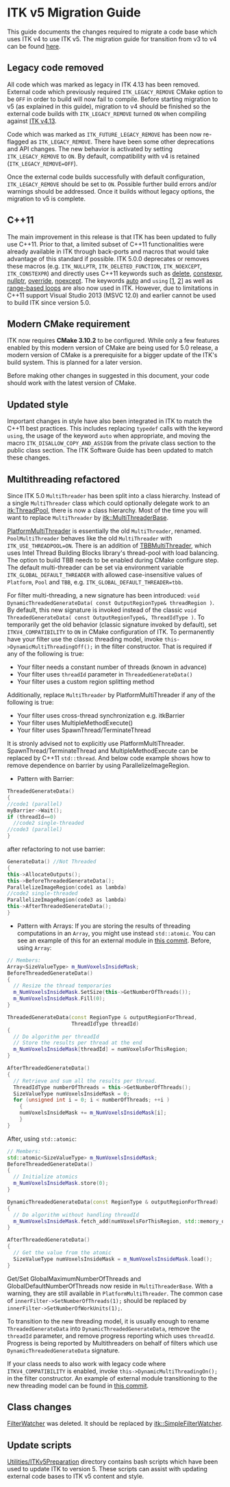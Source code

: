 ITK v5 Migration Guide
======================

This guide documents the changes required to migrate a code base
which uses ITK v4 to use ITK v5. The migration guide for transition
from v3 to v4 can be found [here](https://itk.org/migrationv4/).

Legacy code removed
-------------------

All code which was marked as legacy in ITK 4.13 has been removed.
External code which previously required
`ITK_LEGACY_REMOVE` CMake option to be `OFF` in order to build will now fail
to compile. Before starting migration to v5 (as explained in this guide),
migration to v4 should be finished so the external code builds
with `ITK_LEGACY_REMOVE` turned `ON` when compiling against
[ITK v4.13](https://github.com/InsightSoftwareConsortium/ITK/releases/tag/v4.13.0).

Code which was marked as `ITK_FUTURE_LEGACY_REMOVE` has been now
re-flagged as `ITK_LEGACY_REMOVE`. There have been some other
deprecations and API changes. The new behavior is activated by setting
`ITK_LEGACY_REMOVE` to `ON`. By default, compatibility with v4 is retained
(`ITK_LEGACY_REMOVE=OFF`).

Once the external code builds successfully with default configuration,
`ITK_LEGACY_REMOVE` should be set to `ON`.
Possible further build errors and/or warnings should be addressed.
Once it builds without legacy options, the migration to v5 is complete.

C++11
-----

The main improvement in this release is that ITK has been updated to fully use C++11.
Prior to that, a limited subset of C++11 functionalities were already available in ITK
through back-ports and macros that would take advantage of this standard if possible.
ITK 5.0.0 deprecates or removes these macros (e.g. `ITK_NULLPTR`, `ITK_DELETED_FUNCTION`,
`ITK_NOEXCEPT`, `ITK_CONSTEXPR`) and directly uses C++11 keywords such as
[delete](https://github.com/InsightSoftwareConsortium/ITK/commit/02128abbd0bf790deadc86a28c62c4a25e23518b),
[constexpr](https://github.com/InsightSoftwareConsortium/ITK/commit/b8e41d0d1652a8f6ddb84328faef67b207e77430),
[nullptr](https://github.com/InsightSoftwareConsortium/ITK/commit/3c6372b80ac2900e2e197899989c4cd151f1695f),
[override](https://github.com/InsightSoftwareConsortium/ITK/commit/3ceacc0ad4ec699b094d96e23d33f9467c2a63c6),
[noexcept](https://github.com/InsightSoftwareConsortium/ITK/commit/af4f65519abb32b59cebb2d72f0186a96efe3b4e).
The keywords [auto](https://github.com/InsightSoftwareConsortium/ITK/commit/de713e7ac52f7815a35754de885795ff0a1c4981)
and  `using` [[1](https://github.com/InsightSoftwareConsortium/ITK/commit/66e5d6b3bcc28f1a85b702086b6cedc8cab6723b),
[2](https://github.com/InsightSoftwareConsortium/ITK/commit/f21c1d27025575167ea9194214aa5bf17a0a5495)]
as well as [range-based loops](https://github.com/InsightSoftwareConsortium/ITK/commit/48daed0751df99bcb5fd1077e78ceb1b47546ccc)
are also now used in ITK. However, due to limitations in C++11 support
Visual Studio 2013 (MSVC 12.0) and earlier cannot be used to build ITK since version 5.0.


Modern CMake requirement
------------------------

ITK now requires **CMake 3.10.2** to be configured. While only a few features
enabled by this modern version of CMake are being used for 5.0 release, a
modern version of CMake is a prerequisite for a bigger update of the ITK's
build system. This is planned for a later version.

Before making other changes in suggested in this document,
your code should work with the latest version of CMake.

Updated style
-------------

Important changes in style have also been integrated in ITK to match
the C++11 best practices. This includes replacing `typedef` calls with
the keyword `using`, the usage of the keyword `auto` when appropriate,
and moving the macro `ITK_DISALLOW_COPY_AND_ASSIGN` from the private
class section to the public class section. The ITK Software Guide has
been updated to match these changes.

Multithreading refactored
-------------------------

Since ITK 5.0 `MultiThreader` has been split into a class hierarchy.
Instead of a single `MultiThreader` class which could optionally delegate work
to an [itk:ThreadPool](https://itk.org/Insight/Doxygen/html/classitk_1_1ThreadPool.html),
there is now a class hierarchy. Most of the time you will want to replace `MultiThreader` by
[itk::MultiThreaderBase](https://itk.org/Insight/Doxygen/html/classitk_1_1MultiThreaderBase.html).

[PlatformMultiThreader](https://itk.org/Insight/Doxygen/html/itkPlatformMultiThreader_8h.html)
is essentially the old `MultiThreader`, renamed. `PoolMultiThreader` behaves like
the old `MultiThreader` with `ITK_USE_THREADPOOL=ON`. There is an addition of
[TBBMultiThreader](https://itk.org/Insight/Doxygen/html/classitk_1_1TBBMultiThreader.html),
which uses Intel Thread Building Blocks library's thread-pool with load balancing.
The option to build TBB needs to be enabled during CMake configure step.
The default multi-threader can be set via environment variable
`ITK_GLOBAL_DEFAULT_THREADER` with allowed case-insensitive values of
`Platform`, `Pool` and `TBB`, e.g. `ITK_GLOBAL_DEFAULT_THREADER=tbb`.

For filter multi-threading, a new signature has been introduced:
`void DynamicThreadedGenerateData( const OutputRegionType& threadRegion )`.
By default, this new signature is invoked instead of the classic
`void ThreadedGenerateData( const OutputRegionType&, ThreadIdType )`.
To temporarily get the old behavior (classic signature invoked by default),
set `ITKV4_COMPATIBILITY` to `ON` in CMake configuration of ITK.
To permanently have your filter use the classic threading model,
invoke `this->DynamicMultiThreadingOff();` in the filter constructor.
That is required if any of the following is true:
 * Your filter needs a constant number of threads (known in advance)
 * Your filter uses `threadId` parameter in `ThreadedGenerateData()`
 * Your filter uses a custom region splitting method

Additionally, replace `MultiThreader` by PlatformMultiThreader
if any of the following is true:
 * Your filter uses cross-thread synchronization e.g. itkBarrier
 * Your filter uses MultipleMethodExecute()
 * Your filter uses SpawnThread/TerminateThread

It is stronly advised not to explicitly use PlatformMultiThreader.
SpawnThread/TerminateThread and MultipleMethodExecute can be
replaced by C++11 `std::thread`. And below code example shows
how to remove dependence on barrier by using ParallelizeImageRegion.

- Pattern with Barrier:
```C++
ThreadedGenerateData()
{
//code1 (parallel)
myBarrier->Wait();
if (threadId==0)
  //code2 single-threaded
//code3 (parallel)
}
```
after refactoring to not use barrier:
```C++
GenerateData() //Not Threaded
{
this->AllocateOutputs();
this->BeforeThreadedGenerateData();
ParallelizeImageRegion(code1 as lambda)
//code2 single-threaded
ParallelizeImageRegion(code3 as lambda)
this->AfterThreadedGenerateData();
}
```

- Pattern with Arrays:
If you are storing the results of threading computations in an `Array`,
you might use instead `std::atomic`.
You can see an example of this for an external module in
[this commit](https://github.com/InsightSoftwareConsortium/ITKBoneMorphometry/pull/32/commits/a8014c186ac53837362a0cb9db46ae224b8e9584).
Before, using `Array`:
```C++
// Members:
Array<SizeValueType> m_NumVoxelsInsideMask;
BeforeThreadedGenerateData()
{
  // Resize the thread temporaries
  m_NumVoxelsInsideMask.SetSize(this->GetNumberOfThreads());
  m_NumVoxelsInsideMask.Fill(0);
}

ThreadedGenerateData(const RegionType & outputRegionForThread,
                     ThreadIdType threadId)
{
  // Do algorithm per threadId
  // Store the results per thread at the end
  m_NumVoxelsInsideMask[threadId] = numVoxelsForThisRegion;
}

AfterThreadedGenerateData()
{
  // Retrieve and sum all the results per thread.
  ThreadIdType numberOfThreads = this->GetNumberOfThreads();
  SizeValueType numVoxelsInsideMask = 0;
  for (unsigned int i = 0; i < numberOfThreads; ++i )
    {
    numVoxelsInsideMask += m_NumVoxelsInsideMask[i];
    }
}
```
After, using `std::atomic`:
```C++
// Members:
std::atomic<SizeValueType> m_NumVoxelsInsideMask;
BeforeThreadedGenerateData()
{
  // Initialize atomics
  m_NumVoxelsInsideMask.store(0);
}

DynamicThreadedGenerateData(const RegionType & outputRegionForThread)
{
  // Do algorithm without handling threadId
  m_NumVoxelsInsideMask.fetch_add(numVoxelsForThisRegion, std::memory_order_relaxed);
}

AfterThreadedGenerateData()
{
  // Get the value from the atomic
  SizeValueType numVoxelsInsideMask = m_NumVoxelsInsideMask.load();
}
```

Get/Set GlobalMaximumNumberOfThreads and GlobalDefaultNumberOfThreads
now reside in `MultiThreaderBase`. With a warning, they are still
available in `PlatformMultiThreader`. The common case of
`innerFilter->SetNumberOfThreads(1);` should be replaced by
`innerFilter->SetNumberOfWorkUnits(1);`.

To transition to the new threading model, it is usually enough to rename
`ThreadedGenerateData` into `DynamicThreadedGenerateData`, remove the
`threadId` parameter, and remove progress reporting which uses `threadId`.
Progress is being reported by Multithreaders on behalf of filters which
use `DynamicThreadedGenerateData` signature.

If your class needs to also work with legacy code where
`ITKV4_COMPATIBILITY` is enabled, invoke
`this->DynamicMultiThreadingOn();` in the filter constructor. An example of
external module transitioning to the new threading model can be found in
[this commit](https://github.com/InsightSoftwareConsortium/ITKTextureFeatures/commit/f794baa7546f9bb8b7d89ae3a083c9a432d55df0).

Class changes
-------------

[FilterWatcher](../Modules/Core/TestKernel/include/itkFilterWatcher.h) was deleted.
It should be replaced by [itk::SimpleFilterWatcher](../Modules/Core/Common/include/itkSimpleFilterWatcher.h).

Update scripts
--------------

[Utilities/ITKv5Preparation](../Utilities/ITKv5Preparation/) directory contains
bash scripts which have been used to update ITK to version 5. These scripts
can assist with updating external code bases to ITK v5 content and style.
